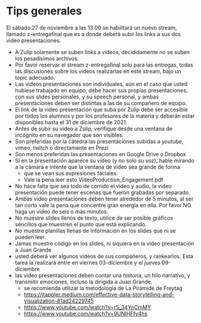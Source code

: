 # Tips generales

El sábado 27 de noviembre a las 13:00 se habilitará un nuevo stream, llamado z-entregafinal que es a donde deberá subir los links a sus dos video presentaciones.

* A Zulip solamente se suben links a videos, decididamente no se suben los pesadísimos archivos.
* Por favor reservar el stream z-entregafinal solo para las entregas, todas las discusiones sobre los videos realizarlas en este stream, bajo un topic adecuado.
* Las videos presentaciones son individuales, aún en el caso que usted hubiese trabajado en equipo, debe hacer sus propias presentaciones, con sus slides personales, y su speech personal, y ambas presentaciones deben ser distintas a las de su compañero de equipo.
* El link de la video presentación que suba por Zulip debe ser accesible por todos los alumnos y por los profesores de la materia y deberán estar disponibles hasta el 31 de diciembre de 2021.
* Antes de subir su video a Zulip, verifique desde una ventana de incógnito en su navegador que son visibles.
* Son preferidas por la cátedra las presentaciones subidas a youtube, vimeo, twitch o directamente en Prezi
* Son menos preferidas las presentaciones en Google Drive o Dropbox
* Si en la presentación aparece su video (y no solo su voz), hable mirando a la cámara e intente que la ventana de video sea grande de forma
    * que se vean sus expresiones faciales.
    * Vale la pena leer esto VideoProduction_Engagement.pdf
* No hace falta que sea todo de corrido el video y audio, la video presentación puede tener escenas que fueron grabadas por separado.
* Ambas video presentaciones deben tener alrededor de 5 minutos, al ser tan corto vale la pena que concentre gran energía en ella. Por favor NO haga un video de seis o más minutos.
* No muestre slides llenos de texto, utilice de ser posible gráficos sencillos que muestren el punto que está explicando.
* No muestre planillas llenas de información en los slides que ni se pueden leer.
* Jamas muestre código en los slides, ni siquiera en la video presentación a Juan Grande
* usted deberá ver algunos videos de sus compañeros, y rankearlos. Esta tarea la realizará entre en viernes 03-diciembre y el jueves 09-diciembre
* las video presentaciones deben contar una historia, un hilo narrativo, y transmitir emociones, incluso la dirigida a Juan Grande.
    * se recomienda utilizar la metodología de La Pirámide de Freytag
    * https://jtappler.medium.com/effective-data-storytelling-and-visualization-81ad24229745
    * https://www.youtube.com/watch?v=r5_34YnCmMY
    * https://www.youtube.com/watch?v=9UNlHFfy4hs
